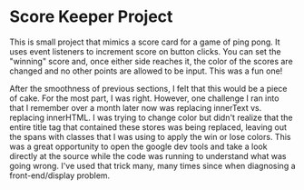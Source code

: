 # Score Keeper Project
This is small project that mimics a score card for a game of ping pong. It uses event listeners to increment score on button clicks. You can set the "winning" score and, once either side reaches it, the color of the scores are changed and no other points are allowed to be input. This was a fun one! 

After the smoothness of previous sections, I felt that this would be a piece of cake. For the most part, I was right. However, one challenge I ran into that I remember over a month later now was replacing innerText vs. replacing innerHTML. I was trying to change color but didn't realize that the entire title tag that contained these stores was being replaced, leaving out the spans with classes that I was using to apply the win or lose colors. This was a great opportunity to open the google dev tools and take a look directly at the source while the code was running to understand what was going wrong. I've used that trick many, many times since when diagnosing a front-end/display problem.